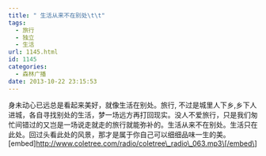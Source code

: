 ```yaml
---
title: " 生活从来不在别处\t\t"
tags:
  - 旅行
  - 独立
  - 生活
url: 1145.html
id: 1145
categories:
  - 森林广播
date: 2013-10-22 23:15:53
---
```


身未动心已远总是看起来美好，就像生活在别处。旅行, 不过是城里人下乡,乡下人进城，各自寻找别处的生活，梦一场远方再打回现实。没人不爱旅行，只是我们匆忙间错过的又岂是一场说走就走的旅行就能弥补的。生活从来不在别处。生活只在此处。回过头看此处的风景，那才是属于你自己可以细细品味一生的美。   \[embed\]http://www.coletree.com/radio/coletree\_radio\_063.mp3\[/embed\]